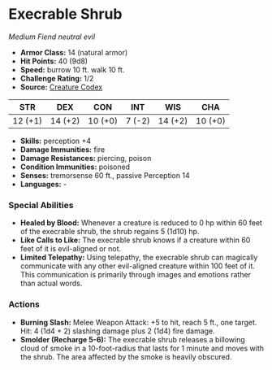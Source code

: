 # Execrable Shrub

*Medium* *Fiend* *neutral evil*

- **Armor Class:** 14 (natural armor)
- **Hit Points:** 40 (9d8)
- **Speed:** burrow 10 ft. walk 10 ft.
- **Challenge Rating:** 1/2
- **Source:** [Creature Codex](https://koboldpress.com/kpstore/product/creature-codex-for-5th-edition-dnd/)

| STR | DEX | CON | INT | WIS | CHA |
| --- | --- | --- | --- | --- | --- |
| 12 (+1) | 14 (+2) | 10 (+0) | 7 (-2) | 14 (+2) | 10 (+0) |

- **Skills:** perception +4
- **Damage Immunities:** fire
- **Damage Resistances:** piercing, poison
- **Condition Immunities:** poisoned
- **Senses:** tremorsense 60 ft., passive Perception 14
- **Languages:** -
### Special Abilities
- **Healed by Blood:** Whenever a creature is reduced to 0 hp within 60 feet of the execrable shrub, the shrub regains 5 (1d10) hp.
- **Like Calls to Like:** The execrable shrub knows if a creature within 60 feet of it is evil-aligned or not.
- **Limited Telepathy:** Using telepathy, the execrable shrub can magically communicate with any other evil-aligned creature within 100 feet of it. This communication is primarily through images and emotions rather than actual words.
### Actions
- **Burning Slash:** Melee Weapon Attack: +5 to hit, reach 5 ft., one target. Hit: 4 (1d4 + 2) slashing damage plus 2 (1d4) fire damage.
- **Smolder (Recharge 5-6):** The execrable shrub releases a billowing cloud of smoke in a 10-foot-radius that lasts for 1 minute and moves with the shrub. The area affected by the smoke is heavily obscured.
